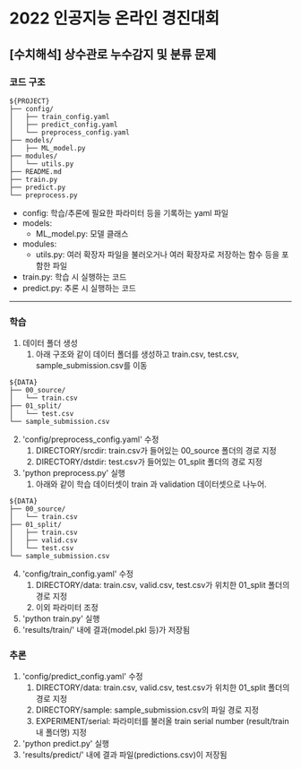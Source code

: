 # 2022 인공지능 온라인 경진대회
## [수치해석] 상수관로 누수감지 및 분류 문제


### 코드 구조

```
${PROJECT}
├── config/
│   ├── train_config.yaml
│   ├── predict_config.yaml
│   └── preprocess_config.yaml
├── models/
│   ├── ML_model.py
├── modules/
│   └── utils.py
├── README.md
├── train.py
├── predict.py
└── preprocess.py
```

- config: 학습/추론에 필요한 파라미터 등을 기록하는 yaml 파일
- models:
    - ML_model.py: 모델 클래스
- modules:
    - utils.py: 여러 확장자 파일을 불러오거나 여러 확장자로 저장하는 함수 등을 포함한 파일
- train.py: 학습 시 실행하는 코드
- predict.py: 추론 시 실행하는 코드

---

### 학습

1. 데이터 폴더 생성
    1. 아래 구조와 같이 데이터 폴더를 생성하고 train.csv, test.csv, sample_submission.csv를 이동
```
${DATA}
├── 00_source/
│   └── train.csv
├── 01_split/
│   └── test.csv
└── sample_submission.csv
```
2. 'config/preprocess_config.yaml' 수정
    1. DIRECTORY/srcdir: train.csv가 들어있는 00_source 폴더의 경로 지정
    2. DIRECTORY/dstdir: test.csv가 들어있는 01_split 폴더의 경로 지정
3. 'python preprocess.py' 실행
    1. 아래와 같이 학습 데이터셋이 train 과 validation 데이터셋으로 나누어.
```
${DATA}
├── 00_source/
│   └── train.csv
├── 01_split/
│   ├── train.csv
│   ├── valid.csv
│   └── test.csv
└── sample_submission.csv
```
4. 'config/train_config.yaml' 수정
    1. DIRECTORY/data: train.csv, valid.csv, test.csv가 위치한 01_split 폴더의 경로 지정
    2. 이외 파라미터 조정
5. 'python train.py' 실행
6. 'results/train/' 내에 결과(model.pkl 등)가 저장됨


### 추론

1. 'config/predict_config.yaml' 수정
    1. DIRECTORY/data: train.csv, valid.csv, test.csv가 위치한 01_split 폴더의 경로 지정
    2. DIRECTORY/sample: sample_submission.csv의 파일 경로 지정
    3. EXPERIMENT/serial: 파라미터를 불러올 train serial number (result/train 내 폴더명) 지정
2. 'python predict.py' 실행
3. 'results/predict/' 내에 결과 파일(predictions.csv)이 저장됨